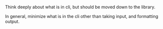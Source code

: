Think deeply about what is in cli, but should be moved down to the library.

In general, minimize what is in the cli other than taking input, and formatting output.
